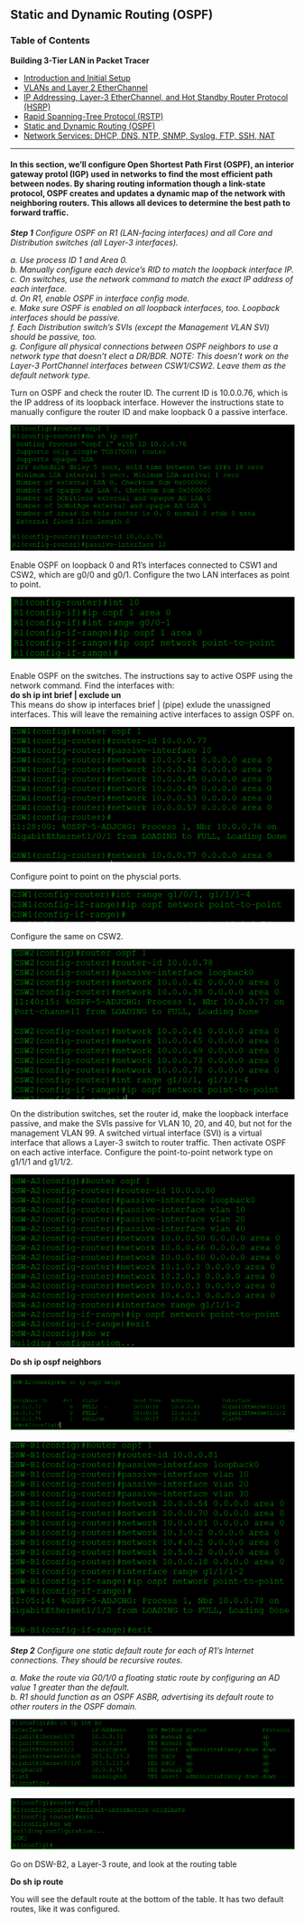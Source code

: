 ## Static and Dynamic Routing (OSPF)

### Table of Contents

 <b>Building 3-Tier LAN in Packet Tracer</b>  
  - [Introduction and Initial Setup](https://github.com/GSecAwareness/LAN/blob/main/README.md)  
  - [VLANs and Layer 2 EtherChannel](https://github.com/GSecAwareness/LAN/blob/main/part2/part2.md)
  - [IP Addressing, Layer-3 EtherChannel, and Hot Standby Router Protocol (HSRP)](https://github.com/GSecAwareness/LAN/blob/main/part3/part3.md)
  - [Rapid Spanning-Tree Protocol (RSTP)](https://github.com/GSecAwareness/LAN/blob/main/part4/part4.md)  
  - [Static and Dynamic Routing (OSPF)](https://github.com/GSecAwareness/LAN/blob/main/part5/part5.md) 
  - [Network Services: DHCP, DNS, NTP, SNMP, Syslog, FTP, SSH, NAT](https://github.com/GSecAwareness/LAN/edit/main/part6/part6.md)
---

#### In this section, we’ll configure Open Shortest Path First (OSPF), an interior gateway protol (IGP) used in networks to find the most efficient path between nodes. By sharing routing information though a link-state protocol, OSPF creates and updates a dynamic map of the network with neighboring routers. This allows all devices to determine the best path to forward traffic. 

***Step 1*** *Configure OSPF on R1 (LAN-facing interfaces) and all Core and Distribution switches (all Layer-3 interfaces).*  

*a. Use process ID 1 and Area 0.  
b. Manually configure each device’s RID to match the loopback interface IP.  
c. On switches, use the network command to match the exact IP address of each interface.  
d. On R1, enable OSPF in interface config mode.  
e. Make sure OSPF is enabled on all loopback interfaces, too. Loopback interfaces should be passive.  
f. Each Distribution switch’s SVIs (except the Management VLAN SVI) should be passive, too.  
g. Configure all physical connections between OSPF neighbors to use a network type that doesn’t elect a DR/BDR. NOTE: This doesn’t work on the Layer-3 PortChannel interfaces between CSW1/CSW2. Leave them as the default network type.*    

Turn on OSPF and check the router ID. The current ID is 10.0.0.76, which is the IP address of its loopback interface. However the instructions state to manually configure the router ID and make loopback 0 a passive interface.   

![get-content](https://github.com/GSecAwareness/LAN/blob/main/part5/1%20router%20id.PNG)

Enable OSPF on loopback 0 and R1’s interfaces connected to CSW1 and CSW2, which are g0/0 and g0/1. Configure the two LAN interfaces as point to point.  

![get-content](https://github.com/GSecAwareness/LAN/blob/main/part5/2%20l0%20and%20int.PNG)  

Enable OSPF on the switches. The instructions say to active OSPF using the network command. Find the interfaces with:  
**do sh ip int brief | exclude un**  
This means do show ip interfaces brief | (pipe) exlude the unassigned interfaces. This will leave the remaining active interfaces to assign OSPF on. 

![get-content](https://github.com/GSecAwareness/LAN/blob/main/part5/3%20network%20ospf.PNG)  

Configure point to point on the physcial ports.  

![get-content](https://github.com/GSecAwareness/LAN/blob/main/part5/4%20psp%20csw1.PNG)  

Configure the same on CSW2.  

![get-content](https://github.com/GSecAwareness/LAN/blob/main/part5/5%20psp%20csw2.PNG)  

On the distribution switches, set the router id, make the loopback interface passive, and make the SVIs passive for VLAN 10, 20, and 40, but not for the management VLAN 99. A switched virtual interface (SVI) is a virtual interface that allows a Layer-3 switch to router traffic. Then activate OSPF on each active interface. Configure the point-to-point network type on g1/1/1 and g1/1/2.

![get-content](https://github.com/GSecAwareness/LAN/blob/main/part5/6%20dswa2.PNG)  

**Do sh ip ospf neighbors**  

![get-content](https://github.com/GSecAwareness/LAN/blob/main/part5/7%20do%20sh%20neigh.PNG)  

![get-content](https://github.com/GSecAwareness/LAN/blob/main/part5/8%20dswb1.PNG)  

***Step 2*** *Configure one static default route for each of R1’s Internet connections. They should be recursive routes.*  

*a. Make the route via G0/1/0 a floating static route by configuring an AD value 1 greater than the default.  
b. R1 should function as an OSPF ASBR, advertising its default route to other routers in the OSPF domain.*  

![get-content](https://github.com/GSecAwareness/LAN/blob/main/part5/9%20do%20sh.PNG)  

![get-content](https://github.com/GSecAwareness/LAN/blob/main/part5/10%20default%20route.PNG)  

Go on DSW-B2, a Layer-3 route, and look at the routing table   

**Do sh ip route**  

You will see the default route at the bottom of the table. It has two default routes, like it was configured.






